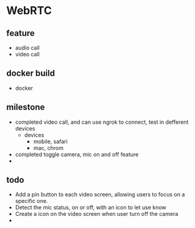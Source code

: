 # WebRTC

## feature

- audio call
- video call

## docker build

- docker 

## milestone

- completed video call, and can use ngrok to connect, test in defferent devices
    - devices
        - mobile, safari
        - mac, chrom
- completed toggle camera, mic on and off feature
- 

## todo

- Add a pin button to each video screen, allowing users to focus on a specific one.
- Detect the mic status, on or off, with an icon to let use know
- Create a icon on the video screen when user turn off the camera
- 
